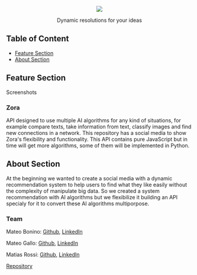 <!-- Output copied to clipboard! -->

<!-----

----->

<p align="center">
   <img src="https://drive.google.com/uc?export=view&id=1TeYkzMwXDSVYZ8gyqNrv5f1U0UJJtntm" />
</p>


<p align="center">
   Dynamic resolutions for your ideas
<p>

## Table of Content
* [Feature Section](#feature-section)
* [About Section](#about-section)


## Feature Section
Screenshots
### Zora
API designed to use multiple AI algorithms for any kind of situations, for example compare texts, take information from text,  classify images and find new connections in a network. This repository has a social media to show Zora's flexibility and functionality. This API contains pure JavaScript but in time will get more algorithms, some of them will be implemented in Python.

## About Section
At the beginning we wanted to create a social media with a dynamic recommendation system to help users to find what they like easily without the complexity of manipulate big data. So we created a system recommendation with AI algorithms but we flexibilize it building an API specialy for it to convert these AI algorithms multiporpose.
  
### Team
   
Mateo Bonino: [Github](https://github.com/mateobonino), [LinkedIn](https://www.linkedin.com/in/mateo-bonino-51aa96242/)
   
Mateo Gallo: [Github](https://github.com/gallit0), [LinkedIn](https://www.linkedin.com/in/mateo-gallo-b46a90241/)
   
Matias Rossi: [Github](https://github.com/SchneiderSix), [LinkedIn](https://www.linkedin.com/in/jmrossi6/)

[Repository](https://github.com/SchneiderSix/zora-app)
